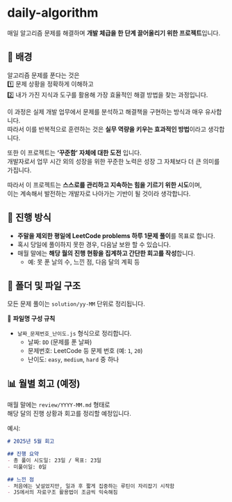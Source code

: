 # daily-algorithm


매일 알고리즘 문제를 해결하며 **개발 체급을 한 단계 끌어올리기 위한 프로젝트**입니다.


## 🧠 배경

알고리즘 문제를 푼다는 것은  
1️⃣ 문제 상황을 정확하게 이해하고  
2️⃣ 내가 가진 지식과 도구를 활용해 가장 효율적인 해결 방법을 찾는 과정입니다.  

이 과정은 실제 개발 업무에서 문제를 분석하고 해결책을 구현하는 방식과 매우 유사합니다.  
따라서 이를 반복적으로 훈련하는 것은 **실무 역량을 키우는 효과적인 방법**이라고 생각합니다.

또한 이 프로젝트는 **‘꾸준함’ 자체에 대한 도전** 입니다.  
개발자로서 업무 시간 외의 성장을 위한 꾸준한 노력은 성장 그 자체보다 더 큰 의미를 가집니다.

따라서 이 프로젝트는 **스스로를 관리하고 지속하는 힘을 기르기 위한 시도**이며,  
이는 계속해서 발전하는 개발자로 나아가는 기반이 될 것이라 생각합니다.

## 🧭 진행 방식

- **주말을 제외한 평일에 LeetCode problems 하루 1문제 풀이**를 목표로 합니다.
- 혹시 당일에 풀이하지 못한 경우, 다음날 보완 할 수 있습니다.
- 매월 말에는 **해당 월의 진행 현황을 집계하고 간단한 회고를 작성**합니다.
  - 예: 못 푼 날의 수, 느낀 점, 다음 달의 계획 등

## 📁 폴더 및 파일 구조

모든 문제 풀이는 `solution/yy-MM` 단위로 정리됩니다.


📌 **파일명 구성 규칙**
- `날짜_문제번호_난이도.js` 형식으로 정리합니다.
  - 날짜: `DD` (문제를 푼 날짜)
  - 문제번호: LeetCode 등 문제 번호 (예: `1`, `20`)
  - 난이도: `easy`, `medium`, `hard` 중 하나

## 📊 월별 회고 (예정)

매월 말에는 `review/YYYY-MM.md` 형태로  
해당 달의 진행 상황과 회고를 정리할 예정입니다.

예시:
```md
# 2025년 5월 회고

## 진행 요약
- 총 풀이 시도일: 23일 / 목표: 23일
- 미풀이일: 0일

## 느낀 점
- 처음에는 낯설었지만, 일과 후 짧게 집중하는 루틴이 자리잡기 시작함
- JS에서의 자료구조 활용법이 조금씩 익숙해짐
